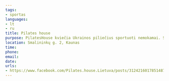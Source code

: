 ```yaml
---
tags:
- sportas
languages:
- lt
- ru
title: Pilates house
purpose: PilatesHouse kviečia Ukrainos piliečius sportuoti nemokamai. Suprantame, kad tai be galo sunkus laikas, tačiau fizinis aktyvumas su profesionalų priežiūra yra vienas iš streso mažinimo ir fizinės bei psichologinės būsenos gerinimo būdų. Registruotis į treniruotes- PilatesHouse Facebook žinute.
location: Smalininkų g. 2, Kaunas
time: 
phone: 
email: 
date: 
urls:
- https://www.facebook.com/Pilates.house.Lietuva/posts/3124216017851487
---
```

